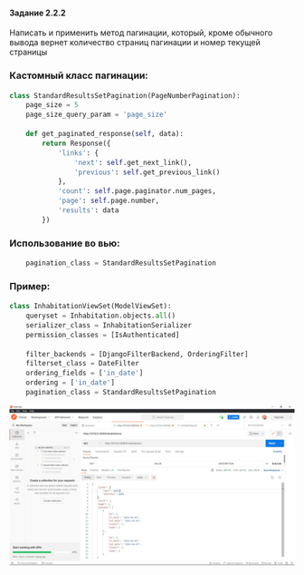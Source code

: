 #### Задание 2.2.2

Написать и применить метод пагинации, который, кроме обычного вывода вернет количество страниц пагинации и номер текущей страницы

### Кастомный класс пагинации:

```python
class StandardResultsSetPagination(PageNumberPagination):
    page_size = 5
    page_size_query_param = 'page_size'

    def get_paginated_response(self, data):
        return Response({
            'links': {
                'next': self.get_next_link(),
                'previous': self.get_previous_link()
            },
            'count': self.page.paginator.num_pages,
            'page': self.page.number,
            'results': data
        })
```

### Использование во вью:

```python  
    pagination_class = StandardResultsSetPagination
```
### Пример:

```python
class InhabitationViewSet(ModelViewSet):
    queryset = Inhabitation.objects.all()
    serializer_class = InhabitationSerializer
    permission_classes = [IsAuthenticated]

    filter_backends = [DjangoFilterBackend, OrderingFilter]
    filterset_class = DateFilter
    ordering_fields = ['in_date']
    ordering = ['in_date']
    pagination_class = StandardResultsSetPagination
```

![](../imgs/pagination.jpg)